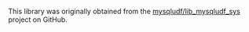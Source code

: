 This library was originally obtained from the [mysqludf/lib_mysqludf_sys][1]
project on GitHub.

[1]: https://github.com/mysqludf/lib_mysqludf_sys
